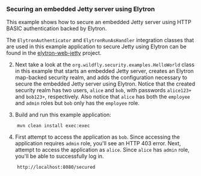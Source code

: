 ### Securing an embedded Jetty server using Elytron

This example shows how to secure an embedded Jetty server using HTTP BASIC authentication backed by Elytron.

The ```ElytronAuthenticator``` and ```ElytronRunAsHandler``` integration classes that are used in this example
application to secure Jetty using Elytron can be found in the [elytron-web-jetty](https://github.com/wildfly-security/elytron-web-jetty) project.

2. Next take a look at the ```org.wildfly.security.examples.HelloWorld``` class in this example that starts an embedded
Jetty server, creates an Elytron map-backed security realm, and adds the configuration necessary to secure the embedded
Jetty server using Elytron. Notice that the created security realm has two users, ```alice``` and ```bob```, with passwords
```alice123+``` and ```bob123+```, respectively. Also notice that ```alice``` has both the ```employee``` and ```admin``` roles
but ```bob``` only has the ```employee``` role.


3. Build and run this example application:

```
    mvn clean install exec:exec
```

4. First attempt to access the application as ```bob```. Since accessing the application requires ```admin``` role, you'll
see an HTTP 403 error. Next, attempt to access the application as ```alice```. Since ```alice``` has ```admin``` role,
you'll be able to successfully log in.

```
    http://localhost:8080/secured
```
